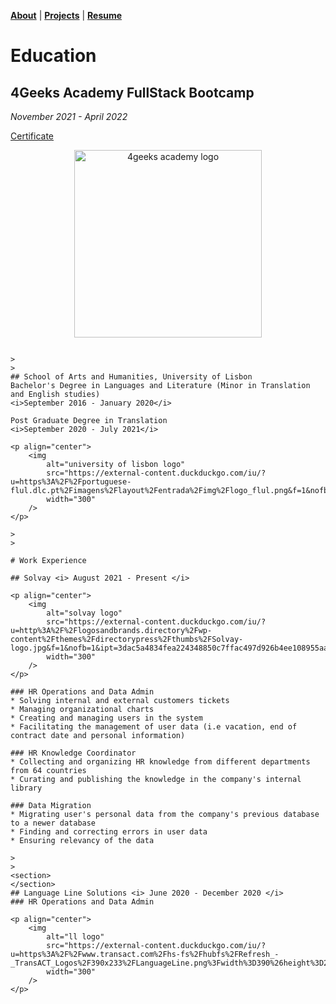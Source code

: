 
<b>[About](./about.html)</b> | <b>[Projects](./projects.html)</b> | <b>[Resume](./resume.html)</b>

# Education
>
>
## 4Geeks Academy FullStack Bootcamp
<i>November 2021 - April 2022</i>
<p><a href="https://certificate.4geeks.com/c62c45a00db20f4c0f55d9cd3990df86a7942853">Certificate </a></p>

<p align="center">
    <img
        alt="4geeks academy logo"
        src="https://external-content.duckduckgo.com/iu/?u=https%3A%2F%2Fgetonbrd-prod.s3.amazonaws.com%2Fuploads%2Fusers%2Flogo%2F6971%2F4geeks-icon-black.png&f=1&nofb=1&ipt=9961c437764ce5acbea4f62b90dcde8768c9d4087694b9248bfba7f1e09f70c3&ipo=images"
        width="300"
    />
</p>


```

>
>
## School of Arts and Humanities, University of Lisbon
Bachelor's Degree in Languages and Literature (Minor in Translation and English studies)
<i>September 2016 - January 2020</i>

Post Graduate Degree in Translation
<i>September 2020 - July 2021</i>

<p align="center">
    <img
        alt="university of lisbon logo"
        src="https://external-content.duckduckgo.com/iu/?u=https%3A%2F%2Fportuguese-flul.dlc.pt%2Fimagens%2Flayout%2Fentrada%2Fimg%2Flogo_flul.png&f=1&nofb=1&ipt=5af5f830ab3747418f9936593beeb434af5f67c1970a44006d918b632f6b0609&ipo=images"
        width="300"
    />
</p>

>
>

# Work Experience

## Solvay <i> August 2021 - Present </i>

<p align="center">
    <img
        alt="solvay logo"
        src="https://external-content.duckduckgo.com/iu/?u=http%3A%2F%2Flogosandbrands.directory%2Fwp-content%2Fthemes%2Fdirectorypress%2Fthumbs%2FSolvay-logo.jpg&f=1&nofb=1&ipt=3dac5a4834fea224348850c7ffac497d926b4ee108955aa54419447904236da3&ipo=images"
        width="300"
    />
</p>

### HR Operations and Data Admin
* Solving internal and external customers tickets
* Managing organizational charts
* Creating and managing users in the system
* Facilitating the management of user data (i.e vacation, end of contract date and personal information)

### HR Knowledge Coordinator
* Collecting and organizing HR knowledge from different departments from 64 countries
* Curating and publishing the knowledge in the company's internal library

### Data Migration
* Migrating user's personal data from the company's previous database to a newer database
* Finding and correcting errors in user data
* Ensuring relevancy of the data

>
>
<section>
</section>
## Language Line Solutions <i> June 2020 - December 2020 </i>
### HR Operations and Data Admin

<p align="center">
    <img
        alt="ll logo"
        src="https://external-content.duckduckgo.com/iu/?u=https%3A%2F%2Fwww.transact.com%2Fhs-fs%2Fhubfs%2FRefresh_-_TransACT_Logos%2F390x233%2FLanguageLine.png%3Fwidth%3D390%26height%3D233%26name%3DLanguageLine.png&f=1&nofb=1&ipt=e0f7358ef15f83f35debfa9e65b4def00f729740f4a217a17a1aab0da3a713ce&ipo=images"
        width="300"
    />
</p>